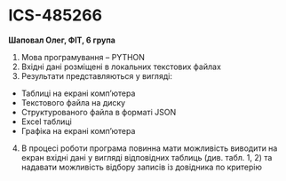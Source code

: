 # ICS-485266
**Шаповал Олег, ФIТ, 6 група**
1. Мова програмування – PYTHON 
2. Вхідні дані розміщені в локальних текстових файлах 
3. Результати представляються у вигляді: 
- Таблиці на екрані комп’ютера 
- Текстового файла на диску 
- Структурованого файла в форматі JSON 
- Excel таблиці 
- Графіка на екрані комп’ютера  
4. В процесі роботи програма повинна мати можливість виводити на екран вхідні дані у вигляді відповідних таблиць (див. табл. 1, 2) та надавати можливість відбору записів із довідника по критерію 

